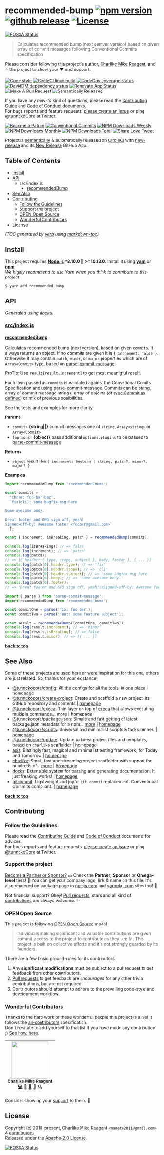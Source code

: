 # recommended-bump [![npm version][npmv-img]][npmv-url] [![github release][ghrelease-img]][ghrelease-url] [![License][license-img]][license-url]
[![FOSSA Status](https://app.fossa.io/api/projects/git%2Bgithub.com%2FtunnckoCoreLabs%2Frecommended-bump.svg?type=shield)](https://app.fossa.io/projects/git%2Bgithub.com%2FtunnckoCoreLabs%2Frecommended-bump?ref=badge_shield)

> Calculates recommended bump (next semver version) based on given array of commit messages following Conventional Commits specification

Please consider following this project's author, [Charlike Mike Reagent](https://github.com/tunnckoCore), and :star: the project to show your :heart: and support.

<div id="thetop"></div>

[![Code style][codestyle-img]][codestyle-url]
[![CircleCI linux build][linuxbuild-img]][linuxbuild-url]
[![CodeCov coverage status][codecoverage-img]][codecoverage-url]
[![DavidDM dependency status][dependencies-img]][dependencies-url]
[![Renovate App Status][renovateapp-img]][renovateapp-url]
[![Make A Pull Request][prs-welcome-img]][prs-welcome-url]
[![Semantically Released][new-release-img]][new-release-url]

If you have any _how-to_ kind of questions, please read the [Contributing Guide](./CONTRIBUTING.md) and [Code of Conduct](./CODE_OF_CONDUCT.md) documents.  
For bugs reports and feature requests, [please create an issue][open-issue-url] or ping
[@tunnckoCore](https://twitter.com/tunnckoCore) at Twitter.

[![Become a Patron][patreon-img]][patreon-url]
[![Conventional Commits][ccommits-img]][ccommits-url]
[![NPM Downloads Weekly][downloads-weekly-img]][npmv-url]
[![NPM Downloads Monthly][downloads-monthly-img]][npmv-url]
[![NPM Downloads Total][downloads-total-img]][npmv-url]
[![Share Love Tweet][shareb]][shareu]

Project is [semantically](https://semver.org) & automatically released on [CircleCI](https://circleci.com) with [new-release][] and its [New Release](https://github.com/apps/new-release) GitHub App.

<!-- Logo when needed:

<p align="center">
  <a href="https://github.com/tunnckoCoreLabs/recommended-bump">
    <img src="./media/logo.png" width="85%">
  </a>
</p>

-->

## Table of Contents

- [Install](#install)
- [API](#api)
  * [src/index.js](#srcindexjs)
    + [recommendedBump](#recommendedbump)
- [See Also](#see-also)
- [Contributing](#contributing)
  * [Follow the Guidelines](#follow-the-guidelines)
  * [Support the project](#support-the-project)
  * [OPEN Open Source](#open-open-source)
  * [Wonderful Contributors](#wonderful-contributors)
- [License](#license)

_(TOC generated by [verb](https://github.com/verbose/verb) using [markdown-toc](https://github.com/jonschlinkert/markdown-toc))_

## Install

This project requires [**Node.js**](https://nodejs.org) **^8.10.0 || >=10.13.0**. Install it using
[**yarn**](https://yarnpkg.com) or [**npm**](https://npmjs.com).  
_We highly recommend to use Yarn when you think to contribute to this project._

```bash
$ yarn add recommended-bump
```

## API

<!-- docks-start -->
_Generated using [docks](http://npm.im/docks)._

### [src/index.js](/src/index.js)

#### [recommendedBump](/src/index.js#L62)
Calculates recommended bump (next version), based on given `commits`.
It always returns an object. If no commits are given it is `{ increment: false }`.
Otherwise it may contain `patch`, `minor`, or `major` properties which are
of `Array<Commit>` type, based on [parse-commit-message][].

ProTip: Use `result[result.increment]` to get most meanigful result.

Each item passed as `commits` is validated against the Convetional Comits Specification
and using [parse-commit-message][]. Commits can be string, array of commit message strings,
array of objects (of [type Commit as defined](https://github.com/tunnckoCoreLabs/parse-commit-message#type-definitions)) or mix of previous
posibilities.

See the tests and examples for more clarity.

**Params**
- `commits` **{string||}** commit messages one of `string`, `Array<string>` or `Array<Commit>`
- `[options]` **{object}** pass additional `options.plugins` to be passed to [parse-commit-message][]

**Returns**
- `object` result like `{ increment: boolean | string, patch?, minor?, major? }`

**Examples**
```javascript
import recommendedBump from 'recommended-bump';

const commits = [
  'chore: foo bar baz',
  `fix(cli): some bugfix msg here

Some awesome body.

Great footer and GPG sign off, yeah!
Signed-off-by: Awesome footer <foobar@gmail.com>`
  ];

const { increment, isBreaking, patch } = recommendedBump(commits);

console.log(isBreaking); // => false
console.log(increment); // => 'patch'
console.log(patch);
// => [{ header: { type, scope, subject }, body, footer }, { ... }]
console.log(patch[0].header.type); // => 'fix'
console.log(patch[0].header.scope); // => 'cli'
console.log(patch[0].header.subject); // => 'some bugfix msg here'
console.log(patch[0].body); // => 'Some awesome body.'
console.log(patch[0].footer);
// => 'Great footer and GPG sign off, yeah!\nSigned-off-by: Awesome footer <foobar@gmail.com>'
```
```javascript
import { parse } from 'parse-commit-message';
import recommendedBump from 'recommended-bump';

const commitOne = parse('fix: foo bar');
const commitTwo = parse('feat: some feature subject');

const result = recommendedBump([commitOne, commitTwo]);
console.log(result.increment); // => 'minor'
console.log(result.isBreaking); // => false
console.log(result.minor); // => [{ ... }]
```

<!-- docks-end -->

**[back to top](#thetop)**

## See Also

Some of these projects are used here or were inspiration for this one, others are just related. So, thanks for your existance!

- [@tunnckocore/config](https://www.npmjs.com/package/@tunnckocore/config): All the configs for all the tools, in one place | [homepage](https://github.com/tunnckoCoreLabs/config "All the configs for all the tools, in one place")
- [@tunnckocore/create-project](https://www.npmjs.com/package/@tunnckocore/create-project): Create and scaffold a new project, its GitHub repository and contents | [homepage](https://github.com/tunnckoCoreLabs/create-project "Create and scaffold a new project, its GitHub repository and contents")
- [@tunnckocore/execa](https://www.npmjs.com/package/@tunnckocore/execa): Thin layer on top of [execa][] that allows executing multiple commands… [more](https://github.com/tunnckoCoreLabs/execa) | [homepage](https://github.com/tunnckoCoreLabs/execa "Thin layer on top of [execa][] that allows executing multiple commands in parallel or in sequence")
- [@tunnckocore/package-json](https://www.npmjs.com/package/@tunnckocore/package-json): Simple and fast getting of latest package.json metadata for a npm… [more](https://github.com/tunnckoCoreLabs/package-json) | [homepage](https://github.com/tunnckoCoreLabs/package-json "Simple and fast getting of latest package.json metadata for a npm module, using axios and unpkg as a source, because npm registry is basically slow")
- [@tunnckocore/scripts](https://www.npmjs.com/package/@tunnckocore/scripts): Universal and minimalist scripts & tasks runner. | [homepage](https://github.com/tunnckoCoreLabs/scripts "Universal and minimalist scripts & tasks runner.")
- [@tunnckocore/update](https://www.npmjs.com/package/@tunnckocore/update): Update to latest project files and templates, based on `charlike` scaffolder | [homepage](https://github.com/tunnckoCoreLabs/update "Update to latest project files and templates, based on `charlike` scaffolder")
- [asia](https://www.npmjs.com/package/asia): Blazingly fast, magical and minimalist testing framework, for Today and Tomorrow | [homepage](https://github.com/olstenlarck/asia#readme "Blazingly fast, magical and minimalist testing framework, for Today and Tomorrow")
- [charlike](https://www.npmjs.com/package/charlike): Small, fast and streaming project scaffolder with support for hundreds of… [more](https://github.com/tunnckoCoreLabs/charlike) | [homepage](https://github.com/tunnckoCoreLabs/charlike "Small, fast and streaming project scaffolder with support for hundreds of template engines and sane defaults")
- [docks](https://www.npmjs.com/package/docks): Extensible system for parsing and generating documentation. It just freaking works! | [homepage](https://github.com/tunnckoCore/docks "Extensible system for parsing and generating documentation. It just freaking works!")
- [gitcommit](https://www.npmjs.com/package/gitcommit): Lightweight and joyful `git commit` replacement. Conventional Commits compliant. | [homepage](https://github.com/tunnckoCore/gitcommit "Lightweight and joyful `git commit` replacement. Conventional Commits compliant.")

**[back to top](#thetop)**

## Contributing

### Follow the Guidelines

Please read the [Contributing Guide](./CONTRIBUTING.md) and [Code of Conduct](./CODE_OF_CONDUCT.md) documents for advices.  
For bugs reports and feature requests, [please create an issue][open-issue-url] or ping
[@tunnckoCore](https://twitter.com/tunnckoCore) at Twitter.

### Support the project

[Become a Partner or Sponsor?][patreon-url] :dollar: Check the **Partner**, **Sponsor** or **Omega-level** tiers! :tada: You can get your company logo, link & name on this file. It's also rendered on package page in [npmjs.com][npmv-url] and [yarnpkg.com](https://yarnpkg.com/en/package/recommended-bump) sites too! :rocket:

Not financial support? Okey! [Pull requests](https://github.com/tunnckoCoreLabs/contributing#opening-a-pull-request), stars and all kind of [contributions](https://opensource.guide/how-to-contribute/#what-it-means-to-contribute) are always
welcome. :sparkles:

### OPEN Open Source

This project is following [OPEN Open Source](http://openopensource.org) model

> Individuals making significant and valuable contributions are given commit-access to the project to contribute as they see fit. This project is built on collective efforts and it's not strongly guarded by its founders.

There are a few basic ground-rules for its contributors

1. Any **significant modifications** must be subject to a pull request to get feedback from other contributors.
2. [Pull requests](https://github.com/tunnckoCoreLabs/contributing#opening-a-pull-request) to get feedback are _encouraged_ for any other trivial contributions, but are not required.
3. Contributors should attempt to adhere to the prevailing code-style and development workflow.

### Wonderful Contributors

Thanks to the hard work of these wonderful people this project is alive! It follows the
[all-contributors](https://github.com/kentcdodds/all-contributors) specification.  
Don't hesitate to add yourself to that list if you have made any contribution! ;) [See how,
here](https://github.com/jfmengels/all-contributors-cli#usage).

<!-- ALL-CONTRIBUTORS-LIST:START - Do not remove or modify this section -->
<!-- prettier-ignore -->
| [<img src="https://avatars3.githubusercontent.com/u/5038030?v=4" width="120px;"/><br /><sub><b>Charlike Mike Reagent</b></sub>](https://tunnckocore.com)<br />[💻](https://github.com/tunnckoCoreLabs/recommended-bump/commits?author=tunnckoCore "Code") [📖](https://github.com/tunnckoCoreLabs/recommended-bump/commits?author=tunnckoCore "Documentation") [💬](#question-tunnckoCore "Answering Questions") [👀](#review-tunnckoCore "Reviewed Pull Requests") [🔍](#fundingFinding-tunnckoCore "Funding Finding") |
| :---: |

<!-- ALL-CONTRIBUTORS-LIST:END -->

Consider showing your [support](#support-the-project) to them. :sparkling_heart:

## License

Copyright (c) 2018-present, [Charlike Mike Reagent](https://tunnckocore.com) `<mameto2011@gmail.com>` & [contributors](#wonderful-contributors).  
Released under the [Apache-2.0 License][license-url].

<!-- Heading badges -->

[npmv-url]: https://www.npmjs.com/package/recommended-bump
[npmv-img]: https://badgen.net/npm/v/recommended-bump?icon=npm

[ghrelease-url]: https://github.com/tunnckoCoreLabs/recommended-bump/releases/latest
[ghrelease-img]: https://badgen.net/github/release/tunnckoCoreLabs/recommended-bump?icon=github

[license-url]: https://github.com/tunnckoCoreLabs/recommended-bump/blob/master/LICENSE
[license-img]: https://badgen.net/npm/license/recommended-bump

<!-- Front line badges -->

[codestyle-url]: https://github.com/airbnb/javascript
[codestyle-img]: https://badgen.net/badge/code%20style/airbnb/ff5a5f?icon=airbnb

[linuxbuild-url]: https://circleci.com/gh/tunnckoCoreLabs/recommended-bump/tree/master
[linuxbuild-img]: https://badgen.net/circleci/github/tunnckoCoreLabs/recommended-bump/master?label=build&icon=circleci

[codecoverage-url]: https://codecov.io/gh/tunnckoCoreLabs/recommended-bump
[codecoverage-img]: https://badgen.net/codecov/c/github/tunnckoCoreLabs/recommended-bump?icon=codecov

[dependencies-url]: https://david-dm.org/tunnckoCoreLabs/recommended-bump
[dependencies-img]: https://badgen.net/david/dep/tunnckoCoreLabs/recommended-bump?label=deps

[ccommits-url]: https://conventionalcommits.org/
[ccommits-img]: https://badgen.net/badge/conventional%20commits/v1.0.0/dfb317
[new-release-url]: https://ghub.io/new-release
[new-release-img]: https://badgen.net/badge/semantically/released/05c5ff

[downloads-weekly-img]: https://badgen.net/npm/dw/recommended-bump
[downloads-monthly-img]: https://badgen.net/npm/dm/recommended-bump
[downloads-total-img]: https://badgen.net/npm/dt/recommended-bump

[renovateapp-url]: https://renovatebot.com
[renovateapp-img]: https://badgen.net/badge/renovate/enabled/green
[prs-welcome-img]: https://badgen.net/badge/PRs/welcome/green
[prs-welcome-url]: http://makeapullrequest.com
[paypal-donate-url]: https://paypal.me/tunnckoCore/10
[paypal-donate-img]: https://badgen.net/badge/$/support/purple
[patreon-url]: https://www.patreon.com/bePatron?u=5579781
[patreon-img]: https://badgen.net/badge/patreon/tunnckoCore/F96854?icon=patreon
[patreon-sponsor-img]: https://badgen.net/badge/become/a%20sponsor/F96854?icon=patreon

[shareu]: https://twitter.com/intent/tweet?text=https://github.com/tunnckoCoreLabs/recommended-bump&via=tunnckoCore
[shareb]: https://badgen.net/badge/twitter/share/1da1f2?icon=twitter
[open-issue-url]: https://github.com/tunnckoCoreLabs/recommended-bump/issues/new

[execa]: https://github.com/sindresorhus/execa
[new-release]: https://github.com/tunnckoCore/new-release
[parse-commit-message]: https://github.com/tunnckoCoreLabs/parse-commit-message

[![FOSSA Status](https://app.fossa.io/api/projects/git%2Bgithub.com%2FtunnckoCoreLabs%2Frecommended-bump.svg?type=large)](https://app.fossa.io/projects/git%2Bgithub.com%2FtunnckoCoreLabs%2Frecommended-bump?ref=badge_large)